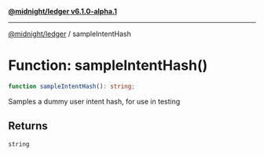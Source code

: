 [**@midnight/ledger v6.1.0-alpha.1**](../README.md)

***

[@midnight/ledger](../globals.md) / sampleIntentHash

# Function: sampleIntentHash()

```ts
function sampleIntentHash(): string;
```

Samples a dummy user intent hash, for use in testing

## Returns

`string`
